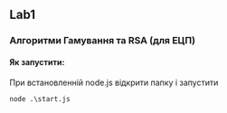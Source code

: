 ## Lab1

### Алгоритми Гамування та RSA (для ЕЦП)

  

#### Як запустити:

  

При встановленній node.js відкрити папку і запустити

    node .\start.js